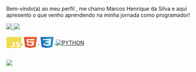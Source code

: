Bem-vindo(a) ao meu perfil , me chamo Marcos Henrique da Silva e aqui apresento o que venho aprendendo na minha jornada como programador!

<div>
   <a href="https://github.com/MarcosHenriquedaSilva">
   <img height="180em" src="https://github-readme-stats.vercel.app/api?username=MarcosHenriquedaSilva&show_icons=true&theme=tokyonight&include_all_commits=true&count_private=true"/>
   <img height="180em" src="https://github-readme-stats.vercel.app/api/top-langs/?username=MarcosHenriquedaSilva&layout=compact&langs_count=6&theme=tokyonight"/>
</div>

    
<div style="display: inline_block"><br>
  <img align="center" alt="Js" height="30" width="40" src="https://raw.githubusercontent.com/devicons/devicon/master/icons/javascript/javascript-plain.svg">
  <img align="center" alt="HTML" height="30" width="40" src="https://raw.githubusercontent.com/devicons/devicon/master/icons/html5/html5-original.svg">
  <img align="center" alt="CSS" height="30" width="40" src="https://raw.githubusercontent.com/devicons/devicon/master/icons/css3/css3-original.svg">
  <img align="center" alt="PYTHON" height="30" width="40" src="https://cdn.jsdelivr.net/gh/devicons/devicon/icons/python/python-original.svg">

</div>
 
<br>
 

<div> 
 
 <a href="https://www.linkedin.com/in/marcos-henrique-da-silva-a69037260/" target="_blank"><img src="https://img.shields.io/badge/-LinkedIn-%230077B5?style=for-the-badge&logo=linkedin&logoColor=white" target="_blank"></a>
</div>
